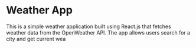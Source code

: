 # Weather App
This is a simple weather application built using React.js that fetches weather data from the OpenWeather API. The app allows users search for a city and get current wea

